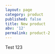 ```yaml
---
layout: page
category: product
published: false
title: New product
abv: '12'
permalink: product-2
---
```

Test 123
